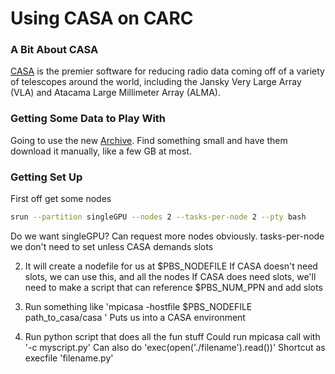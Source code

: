 # Using CASA on CARC

### A Bit About CASA

[CASA](https://casa.nrao.edu/) is the premier software for reducing radio data coming off of a variety of telescopes around the world, including the Jansky Very Large Array (VLA) and Atacama Large Millimeter Array (ALMA). 

### Getting Some Data to Play With

Going to use the new [Archive](data.nrao.edu). Find something small and have them download it manually, like a few GB at most.

### Getting Set Up

First off get some nodes

```bash
srun --partition singleGPU --nodes 2 --tasks-per-node 2 --pty bash
```

Do we want singleGPU? Can request more nodes obviously. tasks-per-node we don't need to set unless CASA demands slots

2) It will create a nodefile for us at $PBS_NODEFILE
   If CASA doesn't need slots, we can use this, and all the nodes
   If CASA does need slots, we'll need to make a script that can reference $PBS_NUM_PPN and add slots

3) Run something like 'mpicasa -hostfile $PBS_NODEFILE path_to_casa/casa <casa options>'
   Puts us into a CASA environment

4) Run python script that does all the fun stuff
   Could run mpicasa call with '-c myscript.py'
   Can also do 'exec(open('./filename').read())'
       Shortcut as execfile 'filename.py'
